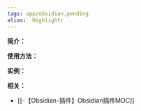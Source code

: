 ```yaml
---
tags: app/obsidian,pending 
alias:  Highlightr
---
```

**简介：**


**使用方法：**


**实例：**


**相关：**
* [[-【Obsidian-插件】Obsidian插件MOC]]